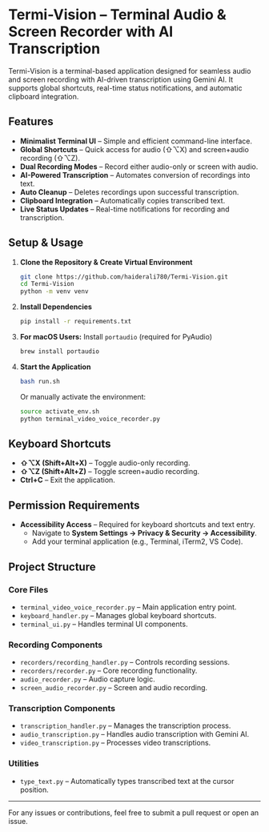 # **Termi-Vision – Terminal Audio & Screen Recorder with AI Transcription**

Termi-Vision is a terminal-based application designed for seamless audio and screen recording with AI-driven transcription using Gemini AI. It supports global shortcuts, real-time status notifications, and automatic clipboard integration.

## **Features**

- **Minimalist Terminal UI** – Simple and efficient command-line interface.
- **Global Shortcuts** – Quick access for audio (⇧⌥X) and screen+audio recording (⇧⌥Z).
- **Dual Recording Modes** – Record either audio-only or screen with audio.
- **AI-Powered Transcription** – Automates conversion of recordings into text.
- **Auto Cleanup** – Deletes recordings upon successful transcription.
- **Clipboard Integration** – Automatically copies transcribed text.
- **Live Status Updates** – Real-time notifications for recording and transcription.

## **Setup & Usage**

1. **Clone the Repository & Create Virtual Environment**

   ```bash
   git clone https://github.com/haiderali780/Termi-Vision.git
   cd Termi-Vision
   python -m venv venv
   ```

2. **Install Dependencies**

   ```bash
   pip install -r requirements.txt
   ```

3. **For macOS Users:** Install `portaudio` (required for PyAudio)

   ```bash
   brew install portaudio
   ```

4. **Start the Application**
   ```bash
   bash run.sh
   ```
   Or manually activate the environment:
   ```bash
   source activate_env.sh
   python terminal_video_voice_recorder.py
   ```

## **Keyboard Shortcuts**

- **⇧⌥X (Shift+Alt+X)** – Toggle audio-only recording.
- **⇧⌥Z (Shift+Alt+Z)** – Toggle screen+audio recording.
- **Ctrl+C** – Exit the application.

## **Permission Requirements**

- **Accessibility Access** – Required for keyboard shortcuts and text entry.
  - Navigate to **System Settings → Privacy & Security → Accessibility**.
  - Add your terminal application (e.g., Terminal, iTerm2, VS Code).

## **Project Structure**

### **Core Files**

- `terminal_video_voice_recorder.py` – Main application entry point.
- `keyboard_handler.py` – Manages global keyboard shortcuts.
- `terminal_ui.py` – Handles terminal UI components.

### **Recording Components**

- `recorders/recording_handler.py` – Controls recording sessions.
- `recorders/recorder.py` – Core recording functionality.
- `audio_recorder.py` – Audio capture logic.
- `screen_audio_recorder.py` – Screen and audio recording.

### **Transcription Components**

- `transcription_handler.py` – Manages the transcription process.
- `audio_transcription.py` – Handles audio transcription with Gemini AI.
- `video_transcription.py` – Processes video transcriptions.

### **Utilities**

- `type_text.py` – Automatically types transcribed text at the cursor position.

---

For any issues or contributions, feel free to submit a pull request or open an issue.

```

```
